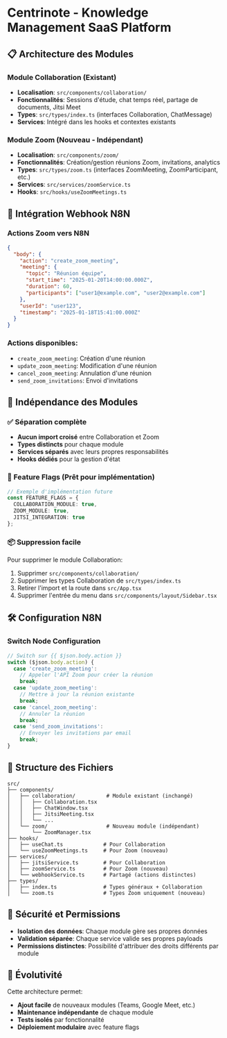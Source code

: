 # Centrinote - Knowledge Management SaaS Platform

## 📋 Architecture des Modules

### Module Collaboration (Existant)
- **Localisation**: `src/components/collaboration/`
- **Fonctionnalités**: Sessions d'étude, chat temps réel, partage de documents, Jitsi Meet
- **Types**: `src/types/index.ts` (interfaces Collaboration, ChatMessage)
- **Services**: Intégré dans les hooks et contextes existants

### Module Zoom (Nouveau - Indépendant)
- **Localisation**: `src/components/zoom/`
- **Fonctionnalités**: Création/gestion réunions Zoom, invitations, analytics
- **Types**: `src/types/zoom.ts` (interfaces ZoomMeeting, ZoomParticipant, etc.)
- **Services**: `src/services/zoomService.ts`
- **Hooks**: `src/hooks/useZoomMeetings.ts`

## 🔄 Intégration Webhook N8N

### Actions Zoom vers N8N
```json
{
  "body": {
    "action": "create_zoom_meeting",
    "meeting": {
      "topic": "Réunion équipe",
      "start_time": "2025-01-20T14:00:00.000Z",
      "duration": 60,
      "participants": ["user1@example.com", "user2@example.com"]
    },
    "userId": "user123",
    "timestamp": "2025-01-18T15:41:00.000Z"
  }
}
```

### Actions disponibles:
- `create_zoom_meeting`: Création d'une réunion
- `update_zoom_meeting`: Modification d'une réunion
- `cancel_zoom_meeting`: Annulation d'une réunion
- `send_zoom_invitations`: Envoi d'invitations

## 🚀 Indépendance des Modules

### ✅ Séparation complète
- **Aucun import croisé** entre Collaboration et Zoom
- **Types distincts** pour chaque module
- **Services séparés** avec leurs propres responsabilités
- **Hooks dédiés** pour la gestion d'état

### 🔧 Feature Flags (Prêt pour implémentation)
```typescript
// Exemple d'implémentation future
const FEATURE_FLAGS = {
  COLLABORATION_MODULE: true,
  ZOOM_MODULE: true,
  JITSI_INTEGRATION: true
};
```

### 📦 Suppression facile
Pour supprimer le module Collaboration:
1. Supprimer `src/components/collaboration/`
2. Supprimer les types Collaboration de `src/types/index.ts`
3. Retirer l'import et la route dans `src/App.tsx`
4. Supprimer l'entrée du menu dans `src/components/layout/Sidebar.tsx`

## 🛠️ Configuration N8N

### Switch Node Configuration
```javascript
// Switch sur {{ $json.body.action }}
switch ($json.body.action) {
  case 'create_zoom_meeting':
    // Appeler l'API Zoom pour créer la réunion
    break;
  case 'update_zoom_meeting':
    // Mettre à jour la réunion existante
    break;
  case 'cancel_zoom_meeting':
    // Annuler la réunion
    break;
  case 'send_zoom_invitations':
    // Envoyer les invitations par email
    break;
}
```

## 📁 Structure des Fichiers

```
src/
├── components/
│   ├── collaboration/          # Module existant (inchangé)
│   │   ├── Collaboration.tsx
│   │   ├── ChatWindow.tsx
│   │   ├── JitsiMeeting.tsx
│   │   └── ...
│   └── zoom/                   # Nouveau module (indépendant)
│       └── ZoomManager.tsx
├── hooks/
│   ├── useChat.ts             # Pour Collaboration
│   └── useZoomMeetings.ts     # Pour Zoom (nouveau)
├── services/
│   ├── jitsiService.ts        # Pour Collaboration
│   ├── zoomService.ts         # Pour Zoom (nouveau)
│   └── webhookService.ts      # Partagé (actions distinctes)
├── types/
│   ├── index.ts               # Types généraux + Collaboration
│   └── zoom.ts                # Types Zoom uniquement (nouveau)
```

## 🔐 Sécurité et Permissions

- **Isolation des données**: Chaque module gère ses propres données
- **Validation séparée**: Chaque service valide ses propres payloads
- **Permissions distinctes**: Possibilité d'attribuer des droits différents par module

## 🚀 Évolutivité

Cette architecture permet:
- **Ajout facile** de nouveaux modules (Teams, Google Meet, etc.)
- **Maintenance indépendante** de chaque module
- **Tests isolés** par fonctionnalité
- **Déploiement modulaire** avec feature flags